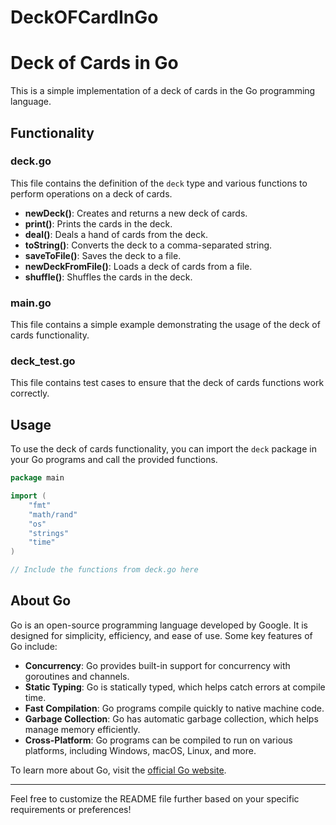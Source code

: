 # DeckOFCardInGo


# Deck of Cards in Go

This is a simple implementation of a deck of cards in the Go programming language.

## Functionality

### deck.go

This file contains the definition of the `deck` type and various functions to perform operations on a deck of cards.

- **newDeck()**: Creates and returns a new deck of cards.
- **print()**: Prints the cards in the deck.
- **deal()**: Deals a hand of cards from the deck.
- **toString()**: Converts the deck to a comma-separated string.
- **saveToFile()**: Saves the deck to a file.
- **newDeckFromFile()**: Loads a deck of cards from a file.
- **shuffle()**: Shuffles the cards in the deck.

### main.go

This file contains a simple example demonstrating the usage of the deck of cards functionality.

### deck_test.go

This file contains test cases to ensure that the deck of cards functions work correctly.

## Usage

To use the deck of cards functionality, you can import the `deck` package in your Go programs and call the provided functions.

```go
package main

import (
	"fmt"
	"math/rand"
	"os"
	"strings"
	"time"
)

// Include the functions from deck.go here
```

## About Go

Go is an open-source programming language developed by Google. It is designed for simplicity, efficiency, and ease of use. Some key features of Go include:

- **Concurrency**: Go provides built-in support for concurrency with goroutines and channels.
- **Static Typing**: Go is statically typed, which helps catch errors at compile time.
- **Fast Compilation**: Go programs compile quickly to native machine code.
- **Garbage Collection**: Go has automatic garbage collection, which helps manage memory efficiently.
- **Cross-Platform**: Go programs can be compiled to run on various platforms, including Windows, macOS, Linux, and more.

To learn more about Go, visit the [official Go website](https://golang.org/).

---

Feel free to customize the README file further based on your specific requirements or preferences!
